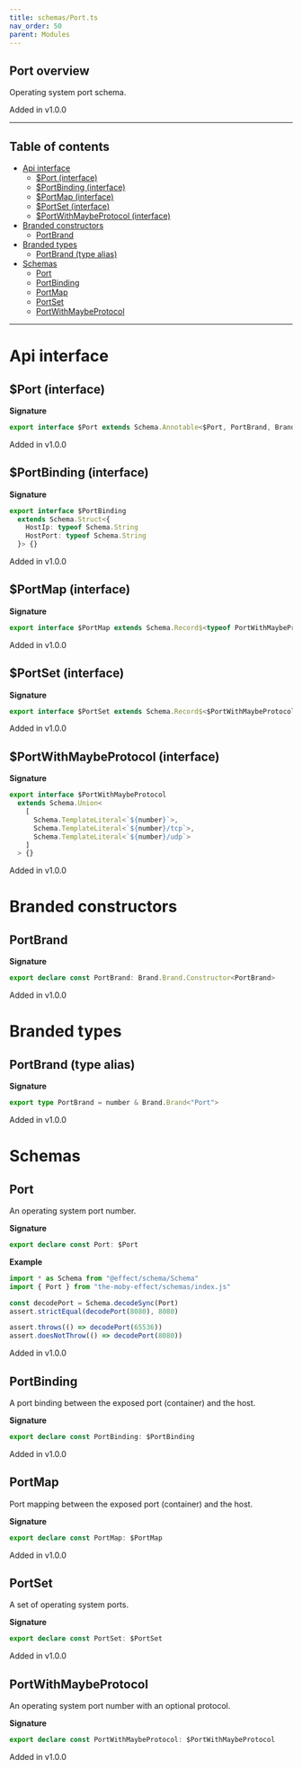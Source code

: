 ```yaml
---
title: schemas/Port.ts
nav_order: 50
parent: Modules
---
```


## Port overview

Operating system port schema.

Added in v1.0.0

---

<h2 class="text-delta">Table of contents</h2>

- [Api interface](#api-interface)
  - [$Port (interface)](#port-interface)
  - [$PortBinding (interface)](#portbinding-interface)
  - [$PortMap (interface)](#portmap-interface)
  - [$PortSet (interface)](#portset-interface)
  - [$PortWithMaybeProtocol (interface)](#portwithmaybeprotocol-interface)
- [Branded constructors](#branded-constructors)
  - [PortBrand](#portbrand)
- [Branded types](#branded-types)
  - [PortBrand (type alias)](#portbrand-type-alias)
- [Schemas](#schemas)
  - [Port](#port)
  - [PortBinding](#portbinding)
  - [PortMap](#portmap)
  - [PortSet](#portset)
  - [PortWithMaybeProtocol](#portwithmaybeprotocol)

---

# Api interface

## $Port (interface)

**Signature**

```ts
export interface $Port extends Schema.Annotable<$Port, PortBrand, Brand.Brand.Unbranded<PortBrand>, never> {}
```

Added in v1.0.0

## $PortBinding (interface)

**Signature**

```ts
export interface $PortBinding
  extends Schema.Struct<{
    HostIp: typeof Schema.String
    HostPort: typeof Schema.String
  }> {}
```

Added in v1.0.0

## $PortMap (interface)

**Signature**

```ts
export interface $PortMap extends Schema.Record$<typeof PortWithMaybeProtocol, $PortBinding> {}
```

Added in v1.0.0

## $PortSet (interface)

**Signature**

```ts
export interface $PortSet extends Schema.Record$<$PortWithMaybeProtocol, typeof Schema.Object> {}
```

Added in v1.0.0

## $PortWithMaybeProtocol (interface)

**Signature**

```ts
export interface $PortWithMaybeProtocol
  extends Schema.Union<
    [
      Schema.TemplateLiteral<`${number}`>,
      Schema.TemplateLiteral<`${number}/tcp`>,
      Schema.TemplateLiteral<`${number}/udp`>
    ]
  > {}
```

Added in v1.0.0

# Branded constructors

## PortBrand

**Signature**

```ts
export declare const PortBrand: Brand.Brand.Constructor<PortBrand>
```

Added in v1.0.0

# Branded types

## PortBrand (type alias)

**Signature**

```ts
export type PortBrand = number & Brand.Brand<"Port">
```

Added in v1.0.0

# Schemas

## Port

An operating system port number.

**Signature**

```ts
export declare const Port: $Port
```

**Example**

```ts
import * as Schema from "@effect/schema/Schema"
import { Port } from "the-moby-effect/schemas/index.js"

const decodePort = Schema.decodeSync(Port)
assert.strictEqual(decodePort(8080), 8080)

assert.throws(() => decodePort(65536))
assert.doesNotThrow(() => decodePort(8080))
```

Added in v1.0.0

## PortBinding

A port binding between the exposed port (container) and the host.

**Signature**

```ts
export declare const PortBinding: $PortBinding
```

Added in v1.0.0

## PortMap

Port mapping between the exposed port (container) and the host.

**Signature**

```ts
export declare const PortMap: $PortMap
```

Added in v1.0.0

## PortSet

A set of operating system ports.

**Signature**

```ts
export declare const PortSet: $PortSet
```

Added in v1.0.0

## PortWithMaybeProtocol

An operating system port number with an optional protocol.

**Signature**

```ts
export declare const PortWithMaybeProtocol: $PortWithMaybeProtocol
```

Added in v1.0.0
